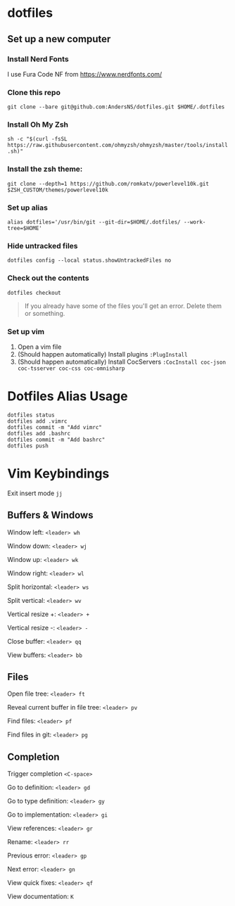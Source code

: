 # dotfiles

## Set up a new computer
### Install Nerd Fonts
I use Fura Code NF from https://www.nerdfonts.com/

### Clone this repo
`git clone --bare git@github.com:AndersNS/dotfiles.git $HOME/.dotfiles`

### Install Oh My Zsh
`sh -c "$(curl -fsSL https://raw.githubusercontent.com/ohmyzsh/ohmyzsh/master/tools/install.sh)"`

### Install the zsh theme:
`git clone --depth=1 https://github.com/romkatv/powerlevel10k.git $ZSH_CUSTOM/themes/powerlevel10k`

### Set up alias
`alias dotfiles='/usr/bin/git --git-dir=$HOME/.dotfiles/ --work-tree=$HOME'`

### Hide untracked files
`dotfiles config --local status.showUntrackedFiles no`

### Check out the contents
`dotfiles checkout`

> If you already have some of the files you'll get an error. Delete them or something. 

### Set up vim
1. Open a vim file
2. (Should happen automatically) Install plugins `:PlugInstall`
3. (Should happen automatically) Install CocServers `:CocInstall coc-json coc-tsserver coc-css coc-omnisharp`


# Dotfiles Alias Usage
```
dotfiles status
dotfiles add .vimrc
dotfiles commit -m "Add vimrc"
dotfiles add .bashrc
dotfiles commit -m "Add bashrc"
dotfiles push
```


# Vim Keybindings

Exit insert mode `jj`

## Buffers & Windows
Window left: `<leader> wh` 

Window down: `<leader> wj` 

Window up: `<leader> wk` 

Window right: `<leader> wl` 

Split horizontal: `<leader> ws` 

Split vertical: `<leader> wv` 

Vertical resize +: `<leader> +`

Vertical resize -: `<leader> -`



Close buffer: `<leader> qq`


View buffers: `<leader> bb`


## Files
Open file tree: `<leader> ft`

Reveal current buffer in file tree: `<leader> pv`


Find files: `<leader> pf`

Find files in git: `<leader> pg`

## Completion
Trigger completion `<C-space>`


Go to definition: `<leader> gd`

Go to type definition: `<leader> gy`

Go to implementation: `<leader> gi`

View references: `<leader> gr`

Rename: `<leader> rr`

Previous error: `<leader> gp`

Next error: `<leader> gn`


View quick fixes: `<leader> qf`


View documentation: `K`
<!--stackedit_data:
eyJwcm9wZXJ0aWVzIjoiZXh0ZW5zaW9uczpcbiAgcHJlc2V0Oi
BnZm1cbiIsImhpc3RvcnkiOls5MTY2MTc4MjVdfQ==
-->

